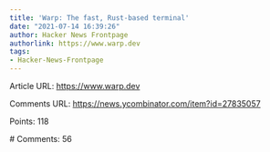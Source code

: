 ```yaml
---
title: 'Warp: The fast, Rust-based terminal'
date: "2021-07-14 16:39:26"
author: Hacker News Frontpage
authorlink: https://www.warp.dev
tags:
- Hacker-News-Frontpage
---
```


<p>Article URL: <a href="https://www.warp.dev">https://www.warp.dev</a></p>
<p>Comments URL: <a href="https://news.ycombinator.com/item?id=27835057">https://news.ycombinator.com/item?id=27835057</a></p>
<p>Points: 118</p>
<p># Comments: 56</p>
